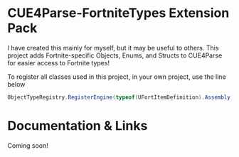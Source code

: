 # CUE4Parse-FortniteTypes Extension Pack

I have created this mainly for myself, but it may be useful to others. This project adds Fortnite-specific Objects,
Enums, and Structs to CUE4Parse for easier access to Fortnite types!

To register all classes used in this project, in your own project, use the line below

```c#
ObjectTypeRegistry.RegisterEngine(typeof(UFortItemDefinition).Assembly);
```

# Documentation & Links

Coming soon!
